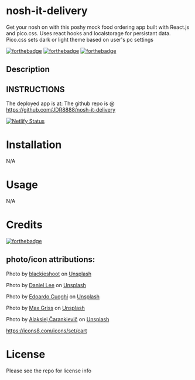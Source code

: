 # nosh-it-delivery
Get your nosh on with this poshy mock food ordering app built with React.js and pico.css. Uses react hooks and localstorage for persistant data. Pico.css sets dark or light theme based on user's pc settings


[![forthebadge](https://forthebadge.com/images/badges/powered-by-coffee.svg)](https://forthebadge.com) [![forthebadge](https://forthebadge.com/images/badges/uses-js.svg)](https://forthebadge.com) [![forthebadge](https://forthebadge.com/images/badges/gluten-free.svg)](https://forthebadge.com) 

## Description


## INSTRUCTIONS


The deployed app is at: 
The github repo is @ https://github.com/JDR8888/nosh-it-delivery 

[![Netlify Status](https://api.netlify.com/api/v1/badges/d6d0a6dc-817e-46a6-9967-cc066a95b23d/deploy-status)](https://app.netlify.com/sites/nosh-it-food-delivery/deploys)



# Installation
N/A
# Usage
N/A
# Credits   
  [![forthebadge](https://forthebadge.com/images/badges/uses-badges.svg)](https://forthebadge.com) 
  
## photo/icon attributions:
Photo by <a href="https://unsplash.com/@blackieshoot?utm_source=unsplash&utm_medium=referral&utm_content=creditCopyText">blackieshoot</a> on <a href="https://unsplash.com/s/photos/caviar?utm_source=unsplash&utm_medium=referral&utm_content=creditCopyText">Unsplash</a>

  Photo by <a href="https://unsplash.com/@crtvdan?utm_source=unsplash&utm_medium=referral&utm_content=creditCopyText">Daniel Lee</a> on <a href="https://unsplash.com/s/photos/deviled-eggs?utm_source=unsplash&utm_medium=referral&utm_content=creditCopyText">Unsplash</a>

  Photo by <a href="https://unsplash.com/@edoardo_cuoghi_98?utm_source=unsplash&utm_medium=referral&utm_content=creditCopyText">Edoardo Cuoghi</a> on <a href="https://unsplash.com/s/photos/oysters?utm_source=unsplash&utm_medium=referral&utm_content=creditCopyText">Unsplash</a>
  
  Photo by <a href="https://unsplash.com/@grissphoto?utm_source=unsplash&utm_medium=referral&utm_content=creditCopyText">Max Griss</a> on <a href="https://unsplash.com/s/photos/polenta?utm_source=unsplash&utm_medium=referral&utm_content=creditCopyText">Unsplash</a>
  
  Photo by <a href="https://unsplash.com/@cherenkevich?utm_source=unsplash&utm_medium=referral&utm_content=creditCopyText">Alaksiej Čarankievič</a> on <a href="https://unsplash.com/s/photos/tartare?utm_source=unsplash&utm_medium=referral&utm_content=creditCopyText">Unsplash</a>
  
  https://icons8.com/icons/set/cart
  

# License
Please see the repo for license info